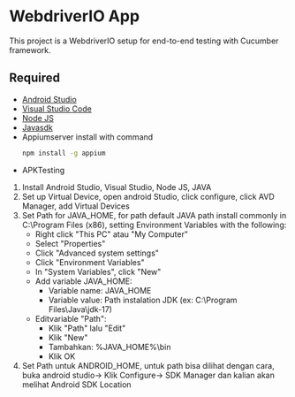 # WebdriverIO App

This project is a WebdriverIO setup for end-to-end testing with Cucumber framework.

## Required
- [Android Studio](https://developer.android.com/studio)
- [Visual Studio Code](https://code.visualstudio.com/download)
- [Node JS](NodeJS)
- [Javasdk](https://www.oracle.com/java/technologies/downloads)
- Appiumserver install with command
    ```sh
    npm install -g appium
    ```
- APKTesting

1. Install Android Studio, Visual Studio, Node JS, JAVA
2. Set up Virtual Device, open android Studio, click configure, click AVD Manager, add Virtual Devices
3.  Set Path for JAVA_HOME, for path default JAVA path install commonly in C:\Program Files (x86)\, setting Environment Variables with the following:
    - Right click "This PC" atau "My Computer"
    - Select "Properties"
    - Click "Advanced system settings"
    - Click "Environment Variables"
    - In "System Variables", click "New"
    - Add variable JAVA_HOME:
        - Variable name: JAVA_HOME
        - Variable value: Path instalation JDK (ex: C:\Program Files\Java\jdk-17)
    - Editvariable "Path":
        - Klik "Path" lalu "Edit"
        - Klik "New"
        - Tambahkan: %JAVA_HOME%\bin
        - Klik OK
4. Set Path untuk ANDROID_HOME, untuk path bisa dilihat dengan cara, buka android studio-> Klik Configure-> SDK Manager dan kalian akan melihat Android SDK Location